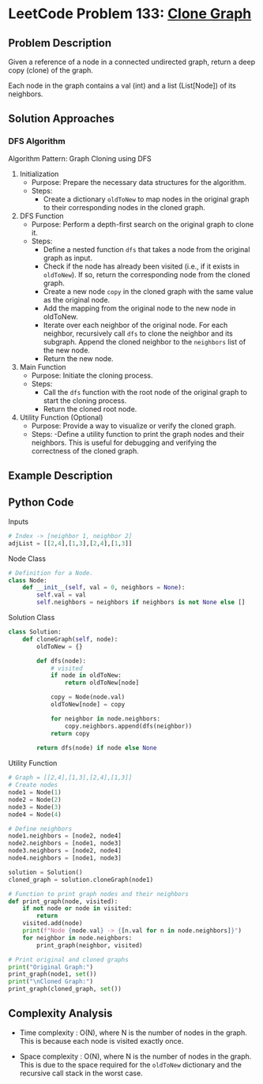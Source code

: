 # LeetCode Problem 133: [Clone Graph](https://leetcode.com/problems/clone-graph/description/)
## Problem Description
Given a reference of a node in a connected undirected graph, return a deep copy (clone) of the graph.

Each node in the graph contains a val (int) and a list (List[Node]) of its neighbors.
## Solution Approaches
### DFS Algorithm
Algorithm Pattern: Graph Cloning using DFS

1. Initialization
    - Purpose: Prepare the necessary data structures for the algorithm.
    - Steps:
        - Create a dictionary ```oldToNew``` to map nodes in the original graph to their corresponding nodes in the cloned graph.
2. DFS Function
    -   Purpose: Perform a depth-first search on the original graph to clone it.
    - Steps:
        - Define a nested function ```dfs``` that takes a node from the original graph as input.
        - Check if the node has already been visited (i.e., if it exists in ```oldToNew```). If so, return the corresponding node from the cloned graph.
        - Create a new node ```copy``` in the cloned graph with the same value as the original node.
        - Add the mapping from the original node to the new node in oldToNew.
        - Iterate over each neighbor of the original node. For each neighbor, recursively call ```dfs``` to clone the neighbor and its subgraph. Append the cloned neighbor to the ```neighbors``` list of the new node.
        - Return the new node.
3. Main Function
    - Purpose: Initiate the cloning process.
    - Steps:
        - Call the ```dfs``` function with the root node of the original graph to start the cloning process.
        - Return the cloned root node.
4. Utility Function (Optional)
    - Purpose: Provide a way to visualize or verify the cloned graph.
    - Steps:
        -Define a utility function to print the graph nodes and their neighbors. This is useful for debugging and verifying the correctness of the cloned graph.
## Example Description

## Python Code
Inputs
```python
# Index -> [neighbor 1, neighbor 2]
adjList = [[2,4],[1,3],[2,4],[1,3]]
```
Node Class
```python
# Definition for a Node.
class Node:
    def __init__(self, val = 0, neighbors = None):
        self.val = val
        self.neighbors = neighbors if neighbors is not None else []
```
Solution Class
```python
class Solution:
    def cloneGraph(self, node):
        oldToNew = {}

        def dfs(node):
            # visited
            if node in oldToNew:
                return oldToNew[node]

            copy = Node(node.val)
            oldToNew[node] = copy

            for neighbor in node.neighbors:
                copy.neighbors.append(dfs(neighbor))
            return copy
        
        return dfs(node) if node else None
```
Utility Function
```python
# Graph = [[2,4],[1,3],[2,4],[1,3]]
# Create nodes
node1 = Node(1)
node2 = Node(2)
node3 = Node(3)
node4 = Node(4)

# Define neighbors
node1.neighbors = [node2, node4]
node2.neighbors = [node1, node3]
node3.neighbors = [node2, node4]
node4.neighbors = [node1, node3]

solution = Solution()
cloned_graph = solution.cloneGraph(node1)

# Function to print graph nodes and their neighbors
def print_graph(node, visited):
    if not node or node in visited:
        return
    visited.add(node)
    print(f"Node {node.val} -> {[n.val for n in node.neighbors]}")
    for neighbor in node.neighbors:
        print_graph(neighbor, visited)

# Print original and cloned graphs
print("Original Graph:")
print_graph(node1, set())
print("\nCloned Graph:")
print_graph(cloned_graph, set())
```
## Complexity Analysis
- Time complexity : O(N), where N is the number of nodes in the graph. This is because each node is visited exactly once.

- Space complexity : O(N), where N is the number of nodes in the graph. This is due to the space required for the ```oldToNew``` dictionary and the recursive call stack in the worst case.